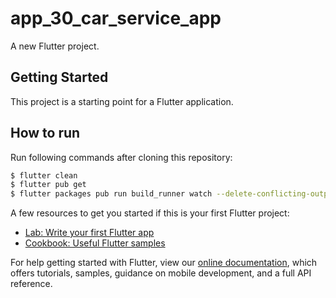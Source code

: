 # app_30_car_service_app

A new Flutter project.

## Getting Started

This project is a starting point for a Flutter application.

## How to run
Run following commands after cloning this repository:
```sh
$ flutter clean
$ flutter pub get
$ flutter packages pub run build_runner watch --delete-conflicting-outputs
```

A few resources to get you started if this is your first Flutter project:

- [Lab: Write your first Flutter app](https://flutter.dev/docs/get-started/codelab)
- [Cookbook: Useful Flutter samples](https://flutter.dev/docs/cookbook)

For help getting started with Flutter, view our
[online documentation](https://flutter.dev/docs), which offers tutorials,
samples, guidance on mobile development, and a full API reference.
